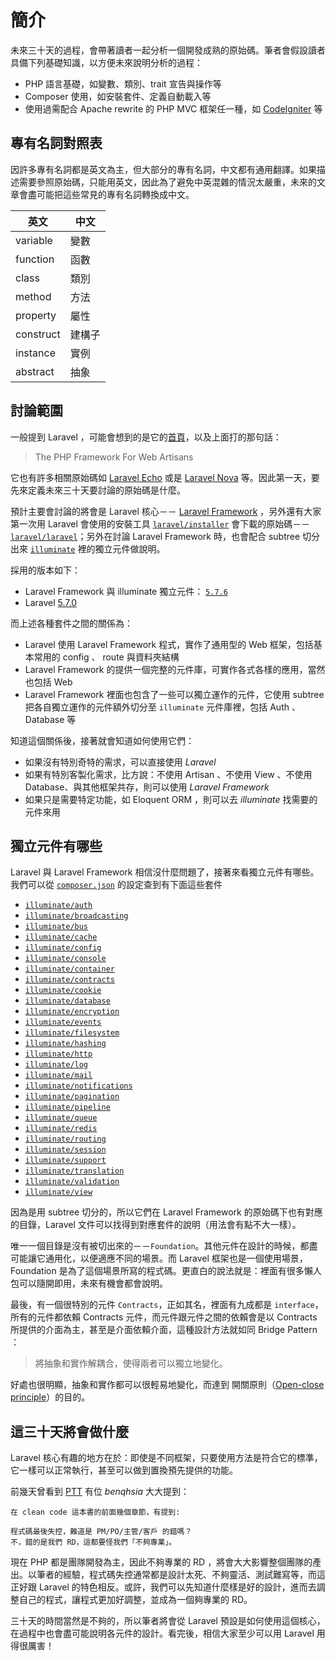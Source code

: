 # 簡介

未來三十天的過程，會帶著讀者一起分析一個開發成熟的原始碼。筆者會假設讀者具備下列基礎知識，以方便未來說明分析的過程：

* PHP 語言基礎，如變數、類別、trait 宣告與操作等
* Composer 使用，如安裝套件、定義自動載入等
* 使用過需配合 Apache rewrite 的 PHP MVC 框架任一種，如 [CodeIgniter][] 等

## 專有名詞對照表

因許多專有名詞都是英文為主，但大部分的專有名詞，中文都有通用翻譯。如果描述需要參照原始碼，只能用英文，因此為了避免中英混雜的情況太嚴重，未來的文章會盡可能把這些常見的專有名詞轉換成中文。

| 英文 | 中文 |
|---|---|
| variable | 變數 |
| function | 函數 |
| class | 類別 |
| method | 方法 |
| property | 屬性 |
| construct | 建構子 |
| instance | 實例 |
| abstract | 抽象 |

## 討論範圍

一般提到 Laravel ，可能會想到的是它的[首頁][Laravel]，以及上面打的那句話：

> The PHP Framework For Web Artisans

它也有許多相關原始碼如 [Laravel Echo][] 或是 [Laravel Nova][] 等。因此第一天，要先來定義未來三十天要討論的原始碼是什麼。

預計主要會討論的將會是 Laravel 核心－－ [Laravel Framework][laravel/framework] ，另外還有大家第一次用 Laravel 會使用的安裝工具 [`laravel/installer`][laravel/installer] 會下載的原始碼－－ [`laravel/laravel`][laravel/laravel]；另外在討論 Laravel Framework 時，也會配合 subtree 切分出來 [`illuminate`][illuminate] 裡的獨立元件做說明。

採用的版本如下：
 
* Laravel Framework 與 illuminate 獨立元件： [`5.7.6`](https://github.com/laravel/framework/tree/v5.7.6)
* Laravel [5.7.0](https://github.com/laravel/laravel/tree/v5.7.0)

而上述各種套件之間的關係為：

* Laravel 使用 Laravel Framework 程式，實作了通用型的 Web 框架，包括基本常用的 config 、 route 與資料夾結構 
* Laravel Framework 的提供一個完整的元件庫，可實作各式各樣的應用，當然也包括 Web
* Laravel Framework 裡面也包含了一些可以獨立運作的元件，它使用 subtree 把各自獨立運作的元件額外切分至 `illuminate` 元件庫裡，包括 Auth 、 Database 等

知道這個關係後，接著就會知道如何使用它們：

* 如果沒有特別奇特的需求，可以直接使用 *Laravel*
* 如果有特別客製化需求，比方說：不使用 Artisan 、不使用 View 、不使用 Database、與其他框架共存，則可以使用 *Laravel Framework*
* 如果只是需要特定功能，如 Eloquent ORM ，則可以去 *illuminate* 找需要的元件來用

## 獨立元件有哪些

Laravel 與 Laravel Framework 相信沒什麼問題了，接著來看獨立元件有哪些。我們可以從 [`composer.json`](https://github.com/laravel/framework/blob/v5.7.6/composer.json#L43-L70) 的設定查到有下面這些套件

* [`illuminate/auth`](https://github.com/illuminate/auth)
* [`illuminate/broadcasting`](https://github.com/illuminate/broadcasting)
* [`illuminate/bus`](https://github.com/illuminate/bus) 
* [`illuminate/cache`](https://github.com/illuminate/cache)
* [`illuminate/config`](https://github.com/illuminate/config)
* [`illuminate/console`](https://github.com/illuminate/console)
* [`illuminate/container`](https://github.com/illuminate/container)
* [`illuminate/contracts`](https://github.com/illuminate/contracts) 
* [`illuminate/cookie`](https://github.com/illuminate/cookie) 
* [`illuminate/database`](https://github.com/illuminate/database) 
* [`illuminate/encryption`](https://github.com/illuminate/encryption) 
* [`illuminate/events`](https://github.com/illuminate/events) 
* [`illuminate/filesystem`](https://github.com/illuminate/filesystem) 
* [`illuminate/hashing`](https://github.com/illuminate/hashing) 
* [`illuminate/http`](https://github.com/illuminate/http) 
* [`illuminate/log`](https://github.com/illuminate/log) 
* [`illuminate/mail`](https://github.com/illuminate/mail) 
* [`illuminate/notifications`](https://github.com/illuminate/notifications) 
* [`illuminate/pagination`](https://github.com/illuminate/pagination) 
* [`illuminate/pipeline`](https://github.com/illuminate/pipeline) 
* [`illuminate/queue`](https://github.com/illuminate/queue) 
* [`illuminate/redis`](https://github.com/illuminate/redis) 
* [`illuminate/routing`](https://github.com/illuminate/routing) 
* [`illuminate/session`](https://github.com/illuminate/session) 
* [`illuminate/support`](https://github.com/illuminate/support) 
* [`illuminate/translation`](https://github.com/illuminate/translation) 
* [`illuminate/validation`](https://github.com/illuminate/validation) 
* [`illuminate/view`](https://github.com/illuminate/view)

因為是用 subtree 切分的，所以它們在 Laravel Framework 的原始碼下也有對應的目錄，Laravel 文件可以找得到對應套件的說明（用法會有點不大一樣）。

唯一一個目錄是沒有被切出來的－－`Foundation`。其他元件在設計的時候，都盡可能讓它通用化，以便適應不同的場景。而 Laravel 框架也是一個使用場景， Foundation 是為了這個場景所寫的程式碼。更直白的說法就是：裡面有很多懶人包可以隨開即用，未來有機會都會說明。

最後，有一個很特別的元件 `Contracts`，正如其名，裡面有九成都是 `interface`，所有的元件都依賴 Contracts 元件，而元件跟元件之間的依賴會是以 Contracts 所提供的介面為主，甚至是介面依賴介面，這種設計方法就如同 Bridge Pattern ：

> 將抽象和實作解耦合，使得兩者可以獨立地變化。

好處也很明顯，抽象和實作都可以很輕易地變化，而達到 開關原則（[Open-close principle][]）的目的。

## 這三十天將會做什麼

Laravel 核心有趣的地方在於：即使是不同框架，只要使用方法是符合它的標準，它一樣可以正常執行，甚至可以做到置換預先提供的功能。

前幾天曾看到 [PTT](https://www.ptt.cc/bbs/Soft_Job/M.1537805551.A.271.html) 有位 *benqhsia* 大大提到：

    在 clean code 這本書的前面幾個章節，有提到:
    
    程式碼最後失控，難道是 PM/PO/主管/客戶 的錯嗎？
    不，錯的是我們 RD，這都要怪我們「不夠專業」。

現在 PHP 都是團隊開發為主，因此不夠專業的 RD ，將會大大影響整個團隊的產出。以筆者的經驗，程式碼失控通常都是設計太死、不夠靈活、測試難寫等，而這正好跟 Laravel 的特色相反。或許，我們可以先知道什麼樣是好的設計，進而去調整自己的程式，讓程式更加好調整，並成為一個夠專業的 RD。

三十天的時間當然是不夠的，所以筆者將會從 Laravel 預設是如何使用這個核心，在過程中也會盡可能說明各元件的設計。看完後，相信大家至少可以用 Laravel 用得很厲害！

[CodeIgniter]: https://www.codeigniter.com/
[Laravel]: https://laravel.com/
[Laravel Echo]: https://laravel.com/docs/5.7/broadcasting#installing-laravel-echo
[Laravel Nova]: https://nova.laravel.com/
[laravel/framework]: https://github.com/laravel/framework
[laravel/installer]: https://github.com/laravel/installer
[laravel/laravel]: https://github.com/laravel/laravel
[illuminate]: https://github.com/illuminate

[Open-close principle]: https://github.com/MilesChou/book-refactoring-30-days/blob/master/docs/day08.md
